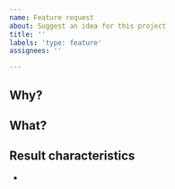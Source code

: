 ```yaml
---
name: Feature request
about: Suggest an idea for this project
title: ''
labels: 'type: feature'
assignees: ''

---
```


## Why?

<!-- A clear and concise description of what the problem is. Ex. I'm always frustrated when [...] -->

## What?

<!-- A clear and concise description of what you want to happen. -->

## Result characteristics

<!-- How do I know if the functionality is ready? Describe the characteristics in the finished feature -->
-
